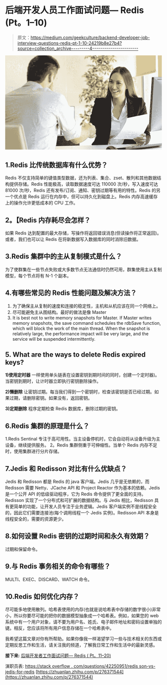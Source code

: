 # 后端开发人员工作面试问题— Redis (Pt。1–10)

> 原文：<https://medium.com/geekculture/backend-developer-job-interview-questions-redis-pt-1-10-24219b8e27b4?source=collection_archive---------4----------------------->

![](img/3d501c6c998da5047223f55c7182d042.png)

## 1.Redis 比传统数据库有什么优势？

Redis 不仅支持简单的键值类型数据，还为列表、集合、zset、散列和其他数据结构提供存储。Redis 性能极高，读取数据速度可达 110000 次/秒，写入速度可达 81000 次/秒，Redis 还有发布/订阅、通知、密钥过期等有用的特性。Redis 的另一个优点是 Redis 运行在内存中，但可以持久化到磁盘上。Redis 内存高速缓存上的操作允许更低成本的 CPU 工作。

## **2。【Redis 内存耗尽会怎样？**

如果 Redis 达到配置的最大存储，写操作将返回错误消息(但读操作将正常返回)。或者，我们也可以让 Redis 在将新数据写入数据库的同时消除旧数据。

## 3.Redis 集群中的主从复制模式是什么？

为了使群集在一些节点失败或大多数节点无法通信时仍然可用，群集使用主从复制模型，每个节点将有 N-1 个副本。

## 4.有哪些常见的 Redis 性能问题及解决方法？

1.  为了确保主从复制的速度和连接的稳定性，主机和从机应该在同一个网络上。
2.  尽可能避免主从图结构。最好的做法是像 Master
3.  It is best not to write memory snapshots for Master. If Master writes memory snapshots, the save command schedules the rdbSave function, which will block the work of the main thread. When the snapshot is relatively large, the performance impact will be very large, and the service will be suspended intermittently.

## 5\. What are the ways to delete Redis expired keys?

**1)使用定时器**
一样使用单头链表在设置密钥到期时间的同时，创建一个定时器)。当密钥到期时，让计时器立即执行密钥删除操作。

**2)懒删除**
让密钥过期。每当我们得到一个密钥时，检查该密钥是否已经过期。如果过期，请删除密钥。如果没有，返回密钥。

**3)定期删除**
程序定期检查 Redis 数据库，删除过期的密钥。

## 6.Redis 集群的原理是什么？

1.Redis Sentinal 专注于高可用性。当主设备停机时，它会自动将从设备升级为主设备，继续提供服务。
2。Redis 集群侧重于可伸缩性。当单个 Redis 内存不足时，使用集群进行分片存储。

## 7.Jedis 和 Redisson 对比有什么优缺点？

Jedis 和 Redisson 都是 Redis 的 java 客户端。Jedis 几乎是无依赖的，而 Redisson 需要 Netty、JCache API 和 Project Reactor 作为基本的依赖。Jedis 是一个公开 API 的低级驱动程序，它为 Redis 命令提供了更全面的支持。Redisson 实现了一个分布式和可扩展的数据结构。与 Jedis 相比，Redisson 具有更简单的功能，让开发人员专注于业务逻辑。Jedis 客户端实例不是线程安全的，因此它们需要连接池(每个调用线程一个 Jedis 实例)。Redisson API 本身是线程安全的，需要的资源更少。

## 8.如何设置 Redis 密钥的过期时间和永久有效期？

过期和保留命令。

## 9.与 Redis 事务相关的命令有哪些？

MULTI、EXEC、DISCARD、WATCH 命令。

## 10.Redis 如何优化内存？

尽可能多地使用散列。哈希表使用的内存(也就是说哈希表中存储的数字很小)非常小，所以你要尽可能的把你的数据模型抽象成一个哈希表。例如，如果您的 web 系统中有一个用户对象，请不要为用户名、姓氏、电子邮件地址和密码设置单独的键。相反，您应该将所有用户信息存储在一个哈希表中。

我希望这篇文章对你有所帮助。如果你像我一样渴望学习一些与技术相关的东西或定期反思工作和生活，请关注我的频道，了解我日常工作和生活中的最新灵感。

**接下来:** [后端开发者工作面试问题— Redis ( Pt。11–20)](/@wdn0612/backend-developer-job-interview-questions-redis-pt-11-20-80d7fc7ca928)

演职员表:
[https://stack overflow . com/questions/42250951/redis son-vs-jedis-for-redis](https://stackoverflow.com/questions/42250951/redisson-vs-jedis-for-redis)
[https://zhuanlan.zhihu.com/p/276371544](https://zhuanlan.zhihu.com/p/276371544)